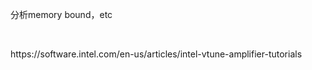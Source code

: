 <p>分析memory bound，etc</p>
<p>&nbsp;</p>
<p>https://software.intel.com/en-us/articles/intel-vtune-amplifier-tutorials</p>